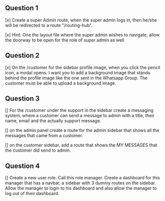 ## Question 1

[x] Create a super Admin route, when the super admin logs in, then he/she will be redirected to a route "/routing-hub".

[x] Hint: One the layout file where the super admin wishes to navigate, allow the doorway to be open for the role of super admin as well

## Question 2

[x] On the /customer for the sidebar profile image, when you click the pencil icon, a modal opens. I want you to add a background image that stands behind the profile image like the one sent in the Whatsapp Group. The customer must be able to upload a background image.

## Question 3

[] For the /customer under the support in the sidebar create a messaging system, where a customer can send a message to admin with a title, their name, email and the actually support message.

[] on the admin panel create a route for the admin sidebar that shows all the messages that came from a customer.

[] on the customer sidebar, add a route that shows the MY MESSAGES that the customer did send to admin.

## Question 4

[] Create a new user role. Call this role manager. Create a dashboard for this manager that has a navbar, a sidebar with 3 dummy routes on the sidebar. Allow the manager to login to his dashboard and also allow the manager to log out of their dashboard.
